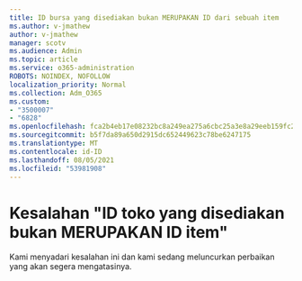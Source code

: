 ```yaml
---
title: ID bursa yang disediakan bukan MERUPAKAN ID dari sebuah item
ms.author: v-jmathew
author: v-jmathew
manager: scotv
ms.audience: Admin
ms.topic: article
ms.service: o365-administration
ROBOTS: NOINDEX, NOFOLLOW
localization_priority: Normal
ms.collection: Adm_O365
ms.custom:
- "3500007"
- "6828"
ms.openlocfilehash: fca2b4eb17e08232bc8a249ea275a6cbc25a3e8a29eeb159fc25f623d4f24390
ms.sourcegitcommit: b5f7da89a650d2915dc652449623c78be6247175
ms.translationtype: MT
ms.contentlocale: id-ID
ms.lasthandoff: 08/05/2021
ms.locfileid: "53981908"
---
```

# <a name="the-store-id-provided-isnt-an-id-of-an-item-error"></a>Kesalahan "ID toko yang disediakan bukan MERUPAKAN ID item"

Kami menyadari kesalahan ini dan kami sedang meluncurkan perbaikan yang akan segera mengatasinya.
